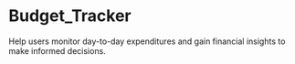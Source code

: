 # Budget_Tracker
 Help users monitor day-to-day expenditures and gain financial insights to make informed decisions.
